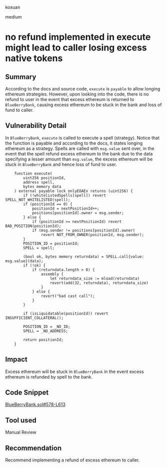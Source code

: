 koxuan

medium

# no refund implemented in execute might lead to caller losing excess native tokens

## Summary
According to the docs and source code, `execute` is `payable` to allow longing ethereum strategies. However, upon looking into the code, there is no refund to user in the event that excess ethereum is returned to `BlueBerryBank`, causing excess ethereum to be stuck in the bank and loss of fund to caller.

## Vulnerability Detail
In `BlueBerryBank`, `execute` is called to execute a spell (strategy). Notice that the function is payable and according to the docs, it states longing ethereum as a strategy. Spells are called with `msg.value` sent over, in the event that the spell refund excess ethereum to the bank due to the data specifying a lesser amount than `msg.value`, the excess ethereum will be stuck in `BlueBerryBank` and hence loss of fund to user. 
```solidity
    function execute(
        uint256 positionId,
        address spell,
        bytes memory data
    ) external payable lock onlyEOAEx returns (uint256) {
        if (!whitelistedSpells[spell]) revert SPELL_NOT_WHITELISTED(spell);
        if (positionId == 0) {
            positionId = nextPositionId++;
            positions[positionId].owner = msg.sender;
        } else {
            if (positionId >= nextPositionId) revert BAD_POSITION(positionId);
            if (msg.sender != positions[positionId].owner)
                revert NOT_FROM_OWNER(positionId, msg.sender);
        }
        POSITION_ID = positionId;
        SPELL = spell;

        (bool ok, bytes memory returndata) = SPELL.call{value: msg.value}(data);
        if (!ok) {
            if (returndata.length > 0) {
                assembly {
                    let returndata_size := mload(returndata)
                    revert(add(32, returndata), returndata_size)
                }
            } else {
                revert("bad cast call");
            }
        }

        if (isLiquidatable(positionId)) revert INSUFFICIENT_COLLATERAL();

        POSITION_ID = _NO_ID;
        SPELL = _NO_ADDRESS;

        return positionId;
    }

```

## Impact
Excess ethereum will be stuck in `BlueBerryBank` in the event excess ethereum is refunded by spell to the bank.

## Code Snippet
[BlueBerryBank.sol#578-L613](https://github.com/sherlock-audit/2023-02-blueberry/blob/main/contracts/BlueBerryBank.sol#L578-L613)

## Tool used

Manual Review

## Recommendation

Recommend implementing  a refund of excess ethereum to caller. 
